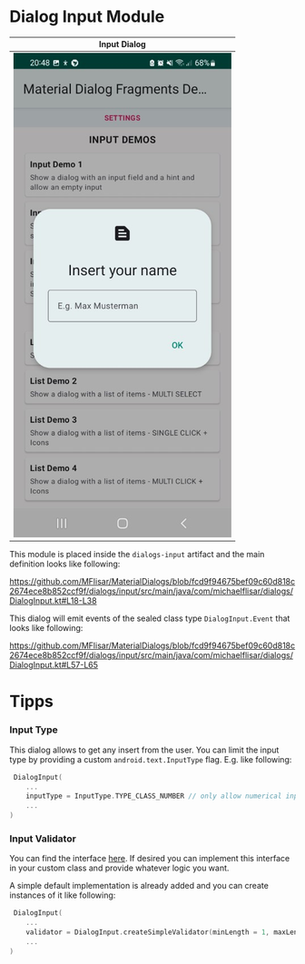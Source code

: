 # Dialog Input Module

| Input Dialog  |
| :---: |
| ![Dialog](../images/dialog_input.jpg?raw=true "Dialog") |

This module is placed inside the `dialogs-input` artifact and the main definition looks like following:

https://github.com/MFlisar/MaterialDialogs/blob/fcd9f94675bef09c60d818c2674ece8b852ccf9f/dialogs/input/src/main/java/com/michaelflisar/dialogs/DialogInput.kt#L18-L38

This dialog will emit events of the sealed class type `DialogInput.Event` that looks like following:

https://github.com/MFlisar/MaterialDialogs/blob/fcd9f94675bef09c60d818c2674ece8b852ccf9f/dialogs/input/src/main/java/com/michaelflisar/dialogs/DialogInput.kt#L57-L65

# Tipps

### Input Type

This dialog allows to get any insert from the user. You can limit the input type by providing a custom `android.text.InputType` flag. E.g. like following:

```kotlin
 DialogInput(
    ...
    inputType = InputType.TYPE_CLASS_NUMBER // only allow numerical input
    ...
)
```

### Input Validator

You can find the interface [here](../dialogs/input/src/main/java/com/michaelflisar/dialogs/interfaces/IInputValidator.kt). If desired you can implement this interface in your custom class and provide whatever logic you want.

A simple default implementation is already added and you can create instances of it like following:

```kotlin
 DialogInput(
    ...
    validator = DialogInput.createSimpleValidator(minLength = 1, maxLength = 10),
    ...
)
```
